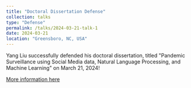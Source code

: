 ```yaml
---
title: "Doctoral Dissertation Defense"
collection: talks
type: "Defense"
permalink: /talks/2024-03-21-talk-1
date: 2024-03-21
location: "Greensboro, NC, USA"
---
```

Yang Liu successfully defended his doctoral dissertation, titled "Pandemic Surveillance using Social Media data, Natural Language Processing, and Machine Learning" on March 21, 2024!

[More information here](/files/Dissertation_Flyer_YL.pdf)
